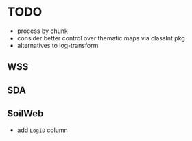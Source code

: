 # TODO

 * process by chunk
 * consider better control over thematic maps via classInt pkg
 * alternatives to log-transform

## WSS



## SDA


## SoilWeb

 * add `LogID` column
